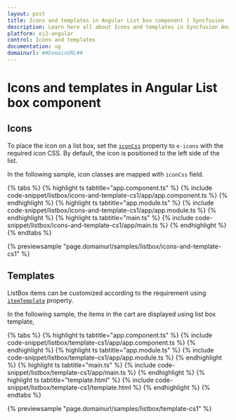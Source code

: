 ```yaml
---
layout: post
title: Icons and templates in Angular List box component | Syncfusion
description: Learn here all about Icons and templates in Syncfusion Angular List box component of Syncfusion Essential JS 2 and more.
platform: ej2-angular
control: Icons and templates 
documentation: ug
domainurl: ##DomainURL##
---
```


# Icons and templates in Angular List box component

## Icons

To place the icon on a list box, set the [`iconCss`](https://ej2.syncfusion.com/angular/documentation/api/list-box/fieldSettingsModel/#iconcss) property to `e-icons` with the required icon CSS. By default, the icon is positioned to the left side of the list.

In the following sample, icon classes are mapped with `iconCss` field.

{% tabs %}
{% highlight ts tabtitle="app.component.ts" %}
{% include code-snippet/listbox/icons-and-template-cs1/app/app.component.ts %}
{% endhighlight %}
{% highlight ts tabtitle="app.module.ts" %}
{% include code-snippet/listbox/icons-and-template-cs1/app/app.module.ts %}
{% endhighlight %}
{% highlight ts tabtitle="main.ts" %}
{% include code-snippet/listbox/icons-and-template-cs1/app/main.ts %}
{% endhighlight %}
{% endtabs %}
  
{% previewsample "page.domainurl/samples/listbox/icons-and-template-cs1" %}

## Templates

ListBox items can be customized according to the requirement using [`itemTemplate`](https://ej2.syncfusion.com/angular/documentation/api/list-box/#itemtemplate) property.

In the following sample, the items in the cart are displayed using list box template,

{% tabs %}
{% highlight ts tabtitle="app.component.ts" %}
{% include code-snippet/listbox/template-cs1/app/app.component.ts %}
{% endhighlight %}
{% highlight ts tabtitle="app.module.ts" %}
{% include code-snippet/listbox/template-cs1/app/app.module.ts %}
{% endhighlight %}
{% highlight ts tabtitle="main.ts" %}
{% include code-snippet/listbox/template-cs1/app/main.ts %}
{% endhighlight %}
{% highlight ts tabtitle="template.html" %}
{% include code-snippet/listbox/template-cs1/template.html %}
{% endhighlight %}
{% endtabs %}
  
{% previewsample "page.domainurl/samples/listbox/template-cs1" %}